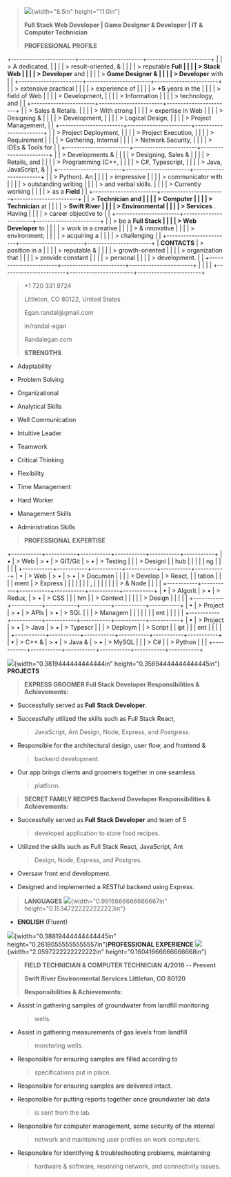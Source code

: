 > ![](media/image1.png){width="8.5in" height="11.0in"}
>
> **Full Stack Web Developer \| Game Designer & Developer \| IT &
> Computer Technician**
>
> **PROFESSIONAL PROFILE**

+-----------------------+-----------------------+-----------------------+
|                       | > A dedicated,        |                       |
|                       | > result-oriented, &  |                       |
|                       | > reputable **Full    |                       |
|                       | > Stack Web           |                       |
|                       | > Developer** and     |                       |
|                       | > **Game Designer &   |                       |
|                       | > Developer** with    |                       |
+-----------------------+-----------------------+-----------------------+
|                       | > extensive practical |                       |
|                       | > experience of       |                       |
|                       | > **+5** years in the |                       |
|                       | > field of Web        |                       |
|                       | > Development,        |                       |
|                       | > Information         |                       |
|                       | > technology, and     |                       |
+-----------------------+-----------------------+-----------------------+
|                       | > Sales & Retails.    |                       |
|                       | > With strong         |                       |
|                       | > expertise in Web    |                       |
|                       | > Designing &         |                       |
|                       | > Development,        |                       |
|                       | > Logical Design,     |                       |
|                       | > Project Management, |                       |
+-----------------------+-----------------------+-----------------------+
|                       | > Project Deployment, |                       |
|                       | > Project Execution,  |                       |
|                       | > Requirement         |                       |
|                       | > Gathering, Internal |                       |
|                       | > Network Security,   |                       |
|                       | > IDEs & Tools for    |                       |
+-----------------------+-----------------------+-----------------------+
|                       | > Developments &      |                       |
|                       | > Designing, Sales &  |                       |
|                       | > Retails, and        |                       |
|                       | > Programming (C++,   |                       |
|                       | > C\#, Typescript,    |                       |
|                       | > Java, JavaScript, & |                       |
+-----------------------+-----------------------+-----------------------+
|                       | > Python). An         |                       |
|                       | > impressive          |                       |
|                       | > communicator with   |                       |
|                       | > outstanding writing |                       |
|                       | > and verbal skills.  |                       |
|                       | > Currently working   |                       |
|                       | > as a **Field**      |                       |
+-----------------------+-----------------------+-----------------------+
|                       | > **Technician and    |                       |
|                       | > Computer            |                       |
|                       | > Technician** at     |                       |
|                       | > **Swift River       |                       |
|                       | > Environmental       |                       |
|                       | > Services** . Having |                       |
|                       | > career objective to |                       |
+-----------------------+-----------------------+-----------------------+
|                       | > be a **Full Stack   |                       |
|                       | > Web Developer** to  |                       |
|                       | > work in a creative  |                       |
|                       | > & innovative        |                       |
|                       | > environment;        |                       |
|                       | > acquiring a         |                       |
|                       | > challenging         |                       |
+-----------------------+-----------------------+-----------------------+
| **CONTACTS**          | > position in a       |                       |
|                       | > reputable &         |                       |
|                       | > growth-oriented     |                       |
|                       | > organization that   |                       |
|                       | > provide constant    |                       |
|                       | > personal            |                       |
|                       | > development.        |                       |
+-----------------------+-----------------------+-----------------------+
|                       |                       |                       |
+-----------------------+-----------------------+-----------------------+

> +1 720 331 9724
>
> Littleton, CO 80122, United States
>
> Egan.randal\@gmail.com
>
> in/randal-egan
>
> Randalegan.com
>
> **STRENGTHS**

-   Adaptability

-   Problem Solving

-   Organizational

-   Analytical Skills

-   Well Communication

-   Intuitive Leader

-   Teamwork

-   Critical Thinking

-   Flexibility

-   Time Management

-   Hard Worker

-   Management Skills

-   Administration Skills

> **PROFESSIONAL EXPERTISE**

+-----------+-----------+-----------+-----------+-----------+-----------+
| •         | > Web     | > •       | > GIT/Git | > •       | > Testing |
|           | > Designi |           | hub       |           |           |
|           | ng        |           |           |           |           |
+-----------+-----------+-----------+-----------+-----------+-----------+
| •         | > Web     | > •       | > •       | > Documen |           |
|           | > Develop | > React,  |           | tation    |           |
|           | ment      | > Express |           |           |           |
|           |           | ,         |           |           |           |
|           |           | > & Node  |           |           |           |
+-----------+-----------+-----------+-----------+-----------+-----------+
| •         | > Algorit | > •       | > Redux,  | > •       | > CSS     |
|           | hm        |           | > Context |           |           |
|           | > Design  |           |           |           |           |
+-----------+-----------+-----------+-----------+-----------+-----------+
| •         | > Project | > •       | > APIs    | > •       | > SQL     |
|           | > Managem |           |           |           |           |
|           | ent       |           |           |           |           |
+-----------+-----------+-----------+-----------+-----------+-----------+
| •         | > Project | > •       | > Java    | > •       | > Typescr |
|           | > Deploym |           | > Script  |           | ipt       |
|           | ent       |           |           |           |           |
+-----------+-----------+-----------+-----------+-----------+-----------+
| •         | > C++ &   | > •       | > Java &  | > •       | > MySQL   |
|           | > C\#     |           | > Python  |           |           |
+-----------+-----------+-----------+-----------+-----------+-----------+

![](media/image2.png){width="0.3819444444444444in"
height="0.35694444444444445in"} **PROJECTS**

> **EXPRESS GROOMER Full Stack Developer Responsibilities &
> Achievements:**

-   Successfully served as **Full Stack Developer**.

-   Successfully utilized the skills such as Full Stack React,
    > JavaScript, Ant Design, Node, Express, and Postgress.

-   Responsible for the architectural design, user flow, and frontend &
    > backend development.

-   Our app brings clients and groomers together in one seamless
    > platform.

> **SECRET FAMILY RECIPES Backend Developer Responsibilities &
> Achievements:**

-   Successfully served as **Full Stack Developer** and team of 5
    > developed application to store food recipes.

-   Utilized the skills such as Full Stack React, JavaScript, Ant
    > Design, Node, Express, and Postgres.

-   Oversaw front end development.

-   Designed and implemented a RESTful backend using Express.

> **LANGUAGES** ![](media/image3.png){width="0.9916666666666667in"
> height="0.15347222222222223in"}

-   **ENGLISH** (Fluent)

![](media/image4.png){width="0.38819444444444445in"
height="0.26180555555555557in"}**PROFESSIONAL EXPERIENCE**
![](media/image5.png){width="2.0597222222222222in"
height="0.16041666666666668in"}

> **FIELD TECHNICIAN & COMPUTER TECHNICIAN** **4/2018 -- Present**
>
> **Swift River Environmental Services** **Littleton, CO 80120**
>
> **Responsibilities & Achievements:**

-   Assist in gathering samples of groundwater from landfill monitoring
    > wells.

-   Assist in gathering measurements of gas levels from landfill
    > monitoring wells.

-   Responsible for ensuring samples are filled according to
    > specifications put in place.

-   Responsible for ensuring samples are delivered intact.

-   Responsible for putting reports together once groundwater lab data
    > is sent from the lab.

-   Responsible for computer management, some security of the internal
    > network and maintaining user profiles on work computers.

-   Responsible for identifying & troubleshooting problems, maintaining
    > hardware & software, resolving network, and connectivity issues.
